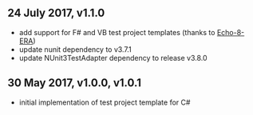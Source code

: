 24 July 2017, v1.1.0
--------------------

- add support for F# and VB test project templates (thanks to [Echo-8-ERA](https://github.com/Echo-8-ERA))
- update nunit dependency to v3.7.1
- update NUnit3TestAdapter dependency to release v3.8.0

30 May 2017, v1.0.0, v1.0.1
---------------------------

- initial implementation of test project template for C#
